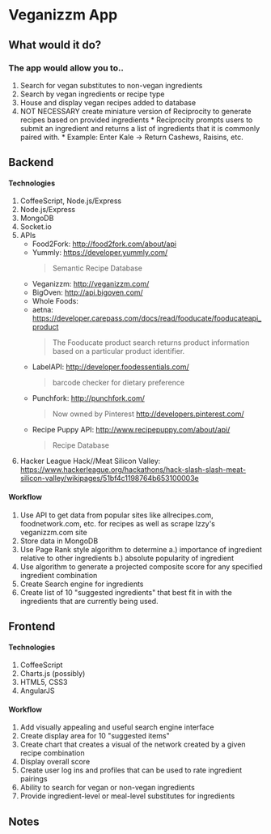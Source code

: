 # Veganizzm App
## What would it do?

### The app would allow you to..
1. Search for vegan substitutes to non-vegan ingredients
2. Search by vegan ingredients or recipe type
3. House and display vegan recipes added to database
4. NOT NECESSARY create miniature version of Reciprocity to generate recipes based on provided ingredients
        * Reciprocity prompts users to submit an ingredient and returns a list of ingredients that it is commonly paired with.
        * Example: Enter Kale -> Return Cashews, Raisins, etc.


## Backend

#### Technologies
1. CoffeeScript, Node.js/Express
2. Node.js/Express
3. MongoDB
4. Socket.io
5. APIs 
	* Food2Fork: http://food2fork.com/about/api
	* Yummly: https://developer.yummly.com/
		> Semantic Recipe Database
	* Veganizzm: http://veganizzm.com/
	* BigOven: http://api.bigoven.com/
	* Whole Foods: 
	* aetna: https://developer.carepass.com/docs/read/fooducate/fooducateapi_product
		> The Fooducate product search returns product information based on a particular product identifier.
	* LabelAPI: http://developer.foodessentials.com/
		> barcode checker for dietary preference
	* Punchfork: http://punchfork.com/
		> Now owned by Pinterest http://developers.pinterest.com/
	* Recipe Puppy API: http://www.recipepuppy.com/about/api/
		> Recipe Database
6. Hacker League Hack//Meat Silicon Valley: https://www.hackerleague.org/hackathons/hack-slash-slash-meat-silicon-valley/wikipages/51bf4c1198764b653100003e

#### Workflow 
1. Use API to get data from popular sites like allrecipes.com, foodnetwork.com, etc. for recipes as well as scrape Izzy's veganizzm.com site
2. Store data in MongoDB
3. Use Page Rank style algorithm to determine a.) importance of ingredient relative to other ingredients b.) absolute popularity of ingredient
4. Use algorithm to generate a projected composite score for any specified ingredient combination
5. Create Search engine for ingredients
6. Create list of 10 "suggested ingredients" that best fit in with the ingredients that are currently being used.

## Frontend

#### Technologies

1. CoffeeScript
2. Charts.js (possibly)
3. HTML5, CSS3
4. AngularJS

#### Workflow

1. Add visually appealing and useful search engine interface
2. Create display area for 10 "suggested items"
3. Create chart that creates a visual of the network created by a given recipe combination
4. Display overall score
5. Create user log ins and profiles that can be used to rate ingredient pairings
6. Ability to search for vegan or non-vegan ingredients
7. Provide ingredient-level or meal-level substitutes for ingredients

## Notes

